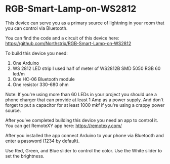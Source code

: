 # RGB-Smart-Lamp-on-WS2812

This device can serve you as a primary source of lightning in your room that you can control via Bluetooth.

You can find the code and a circuit of this device here:  https://github.com/Northstrix/RGB-Smart-Lamp-on-WS2812

To build this device you need:
1) One Arduino
2) WS 2812 LED strip I used half of meter of WS2812B SMD 5050 RGB 60 led/m
3) One HC-06 Bluetooth module
4) One resistor 330-680 ohm

Note: If you're using more than 60 LEDs in your project you should use a phone charger that can provide at least 1 Amp as a power supply.
And don't forget to put a capacitor for at least 1000 mkf if you're using a crappy power source.

After you've completed building this device you need an app to control it.
You can get RemoteXY app here: https://remotexy.com/

After you installed the app connect Arduino to your phone via Bluetooth and enter a password (1234 by default).

Use Red, Green, and Blue slider to control the color. Use the White slider to set the brightness.
